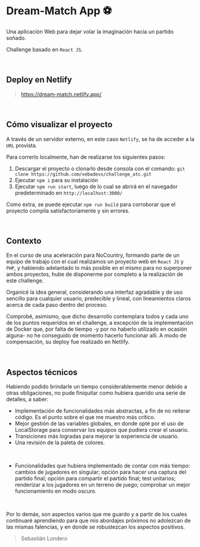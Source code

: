 # Dream-Match App ⚽

Una aplicación Web para dejar volar la imaginación hacia un partido soñado.

Challenge basado en `React JS`.

<br>

## Deploy en Netlify

> https://dream-match.netlify.app/

<br>


## Cómo visualizar el proyecto

A través de un servidor externo, en este caso `Netlify`, se ha de acceder a la `URL` provista.

Para correrlo localmente, han de realizarse los siguientes pasos:

1. Descargar el proyecto o clonarlo desde consola con el comando: `git clone https://github.com/xebadevs/challenge_atc.git`
2. Ejecutar `npm i` para su instalación
3. Ejecutar `npm run start`, luego de lo cual se abrirá en el navegador predeterminado en `http://localhost:3000/`

Como extra, se puede ejecutar `npm run build` para corroborar que el proyecto compila satisfactoriamente y sin errores.

<br>

## Contexto

En el curso de una aceleración para NoCountry, formando parte de un equipo de trabajo con el cual realizamos un proyecto web en `React JS` y `PHP`, y habiendo adelantado lo más posible en el mismo para no superponer ambos proyectos, hube de disponerme por completo a la realización de este challenge.

Organicé la idea general, considerando una interfaz agradable y de uso sencillo para cualquier usuario, predecible y lineal, con lineamientos claros acerca de cada paso dentro del proceso.

Comprobé, asimismo, que dicho desarrollo contemplara todos y cada uno de los puntos requeridos en el challenge, a excepción de la implementación de Docker que, por falta de tiempo -y por no haberlo utilizado en ocasión alguna- no he conseguido de momento hacerlo funcionar allí.
A modo de compensación, su deploy fue realizado en Netlify.

<br>

## Aspectos técnicos

Habiendo podido brindarle un tiempo considerablemente menor debido a otras obligaciones, no pude finiquitar como hubiera querido una serie de detalles, a saber:
- Implementación de funcionalidades más abstractas, a fin de no reiterar código. Es el punto sobre el que me muestro más crítico.
- Mejor gestión de las variables globales, en donde opté por el uso de LocalStorage para conservar los equipos que pudiera crear el usuario.
- Transiciones más logradas para mejorar la experiencia de usuario.
- Una revisión de la paleta de colores.

<br>

- Funcionalidades que hubiera implementado de contar con más tiempo: cambios de jugadores en singular; opción para hacer una captura del partido final; opción para compartir el partido final; test unitarios; renderizar a los jugadores en un terreno de juego; comprobar un mejor funcionamiento en modo oscuro.

<br>

Por lo demás, son aspectos varios que me guardo y a partir de los cuales continuaré aprendiendo para que mis abordajes próximos no adolezcan de las mismas falencias, y en donde se robustezcan los aspectos positivos.

> Sebastián Londero

